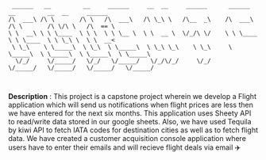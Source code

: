 ```text


 ______   __         __     ______     __  __     ______      ______     __         __  __     ______       
/\  ___\ /\ \       /\ \   /\  ___\   /\ \_\ \   /\__  _\    /\  ___\   /\ \       /\ \/\ \   /\  == \      
\ \  __\ \ \ \____  \ \ \  \ \ \__ \  \ \  __ \  \/_/\ \/    \ \ \____  \ \ \____  \ \ \_\ \  \ \  __<      
 \ \_\    \ \_____\  \ \_\  \ \_____\  \ \_\ \_\    \ \_\     \ \_____\  \ \_____\  \ \_____\  \ \_____\    
  \/_/     \/_____/   \/_/   \/_____/   \/_/\/_/     \/_/      \/_____/   \/_____/   \/_____/   \/_____/    
                                                                                                            


```

**Description** : This project is a capstone project wherein we develop a Flight application which will send us notifications when flight prices are less then we have entered for the next six months. This application uses Sheety API to read/write data stored in our google sheets. Also, we have used Tequila by kiwi API to fetch IATA codes for destination cities as well as to fetch flight data. We have created a customer acquisition console application where users have to enter their emails and will recieve flight deals via email :airplane:
